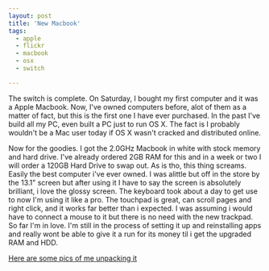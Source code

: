 ```yaml
---
layout: post
title: 'New Macbook'
tags:
  - apple
  - flickr
  - macbook
  - osx
  - switch

---
```


The switch is complete. On Saturday, I bought my first computer and it was a Apple Macbook. Now, I've owned computers before, alot of them as a matter of fact, but this is the first one I have ever purchased. In the past I've build all my PC, even built a PC just to run OS X. The fact is I probably wouldn't be a Mac user today if OS X wasn't cracked and distributed online.

Now for the goodies. I got the 2.0GHz Macbook in white with stock memory and hard drive. I've already ordered 2GB RAM for this and in a week or two I will order a 120GB Hard Drive to swap out. As is tho, this thing screams. Easily the best computer i've ever owned. I was alittle but off in the store by the 13.1" screen but after using it I have to say the screen is absolutely brilliant, i love the glossy screen. The keyboard took about a day to get use to now I'm using it like a pro. The touchpad is great, can scroll pages and right click, and it works far better than i expected. I was assuming i would have to connect a mouse to it but there is no need with the new trackpad. So far I'm in love. I'm still in the process of setting it up and reinstalling apps and really wont be able to give it a run for its money til i get the upgraded RAM and HDD.

<a href="http://www.flickr.com/photos/jadedhalo/sets/72057594141167611/">Here are some pics of me unpacking it</a>
<!-- technorati tags start -->

<p style="text-align: right; font-size: 10px">
<a href="http://www.technorati.com/tag/switch" rel="tag"></a>

<!-- technorati tags end --></p>
